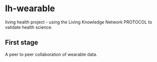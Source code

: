 # lh-wearable
living health project - using the Living Knowledge Network PROTOCOL to validate health science.

First stage
-----------

A peer to peer collaboration of wearable data.

